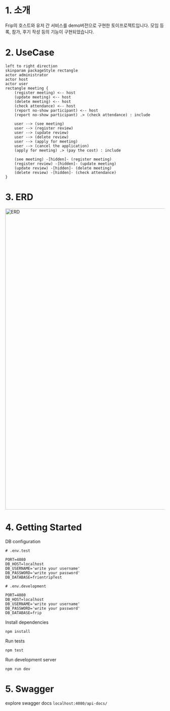 # 1. 소개
Frip의 호스트와 유저 간 서비스를 demo버전으로 구현한 토이프로젝트입니다. 모임 등록, 참가, 후기 작성 등의 기능이 구현되었습니다.

# 2. UseCase
```plantuml
left to right direction
skinparam packageStyle rectangle
actor administrator
actor host
actor user
rectangle meeting {
    (register meeting) <-- host
    (update meeting) <-- host
    (delete meeting) <-- host
    (check attendance) <-- host
    (report no-show participant) <-- host
    (report no-show participant) .> (check attendance) : include

    user --> (see meeting)
    user --> (register review)
    user --> (update review)
    user --> (delete review)
    user --> (apply for meeting)
    user --> (cancel the application)
    (apply for meeting) .> (pay the cost) : include

    (see meeting) -[hidden]- (register meeting)
    (register review) -[hidden]- (update meeting)
    (update review) -[hidden]- (delete meeting)
    (delete review) -[hidden]- (check attendance)
}
```
# 3. ERD
<img width="950" alt="ERD" src="https://user-images.githubusercontent.com/54763136/105135807-f3ff8100-5b33-11eb-99ac-79217ed51d7a.png">

# 4. Getting Started

DB configuration
```
# .env.test

PORT=4080
DB_HOST=localhost
DB_USERNAME='write your username'
DB_PASSWORD='write your password'
DB_DATABASE=frientripTest

# .env.development

PORT=4080
DB_HOST=localhost
DB_USERNAME='write your username'
DB_PASSWORD='write your password'
DB_DATABASE=frip
```

Install dependencies

    npm install

Run tests

    npm test    

Run development server

    npm run dev

# 5. Swagger

explore swagger docs
`localhost:4080/api-docs/`
